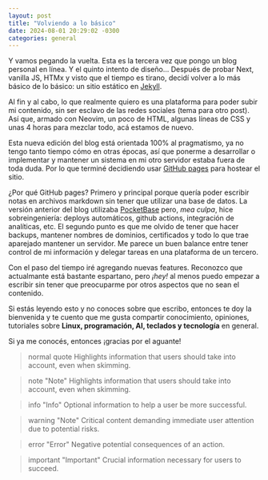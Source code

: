 ```yaml
---
layout: post
title: "Volviendo a lo básico"
date: 2024-08-01 20:29:02 -0300
categories: general
---
```


Y vamos pegando la vuelta. Esta es la tercera vez que pongo un blog
personal en línea. Y el quinto intento de diseño... Después de probar Next,
vanilla JS, HTMx y visto que el tiempo es tirano, decidí volver a lo más
básico de lo básico: un sitio estático en [Jekyll][jekyllrb].

Al fin y al cabo, lo que realmente quiero es una plataforma para poder subir mi
contenido, sin ser esclavo de las redes sociales (tema para otro post).
Así que, armado con Neovim, un poco de HTML, algunas líneas de CSS y unas 4
horas para mezclar todo, acá estamos de nuevo.

Esta nueva edición del blog está orientada 100% al pragmatismo, ya no tengo
tanto tiempo cómo en otras épocas, así que ponerme a desarrollar o implementar
y mantener un sistema en mi otro servidor estaba fuera de toda duda. Por lo que
terminé decidiendo usar [GitHub pages][ghpages] para hostear el sitio.

¿Por qué GitHub pages? Primero y principal porque quería poder escribir notas en
archivos markdown sin tener que utilizar una base de datos. La versión anterior
del blog utilizaba [PocketBase][pocketbase] pero, _mea culpa_, hice sobreingeniería:
deploys automáticos, github actions, integración de analíticas, etc. El segundo
punto es que me olvido de tener que hacer backups, mantener nombres de dominios,
certificados y todo lo que trae aparejado mantener un servidor. Me parece un
buen balance entre tener control de mi información y delegar tareas en una
plataforma de un tercero.

Con el paso del tiempo iré agregando nuevas features. Reconozco que actualmante
está bastante espartano, pero _¡hey!_ al menos puedo empezar a escribir sin tener
que preocuparme por otros aspectos que no sean el contenido.

Si estás leyendo esto y no conoces sobre que escribo, entonces te doy la
bienvenida y te cuento que me gusta compartir conocimiento, opiniones, tutoriales
sobre **Linux, programación, AI, teclados y tecnología** en general.

Si ya me conocés, entonces ¡gracias por el aguante!

> normal quote
> Highlights information that users should take into account, even when skimming.

> note "Note"
> Highlights information that users should take into account, even when skimming.

> info "Info"
> Optional information to help a user be more successful.

> warning "Note"
> Critical content demanding immediate user attention due to potential risks.

> error "Error"
> Negative potential consequences of an action.

> important "Important"
> Crucial information necessary for users to succeed.

[jekyllrb]: https://jekyllrb.com/
[ghpages]: https://pages.github.com
[pocketbase]: https://pocketbase.io/
